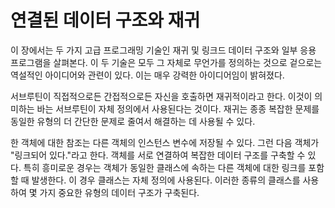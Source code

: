 # 연결된 데이터 구조와 재귀

이 장에서는 두 가지 고급 프로그래밍 기술인 재귀 및 링크드 데이터 구조와 일부 응용 프로그램을 살펴본다. 이 두 기술은 모두 그 자체로 무언가를 정의하는 것으로 겉으로는 역설적인 아이디어와 관련이 있다. 이는 매우 강력한 아이디어임이 밝혀졌다.

서브루틴이 직접적으로든 간접적으로든 자신을 호출하면 재귀적이라고 한다. 이것이 의미하는 바는 서브루틴이 자체 정의에서 사용된다는 것이다. 재귀는 종종 복잡한 문제를 동일한 유형의 더 간단한 문제로 줄여서 해결하는 데 사용될 수 있다.

한 객체에 대한 참조는 다른 객체의 인스턴스 변수에 저장될 수 있다. 그런 다음 객체가 "링크되어 있다."라고 한다. 객체를 서로 연결하여 복잡한 데이터 구조를 구축할 수 있다. 특히 흥미로운 경우는 객체가 동일한 클래스에 속하는 다른 객체에 대한 링크를 포함할 때 발생한다. 이 경우 클래스는 자체 정의에 사용된다. 이러한 종류의 클래스를 사용하여 몇 가지 중요한 유형의 데이터 구조가 구축된다.